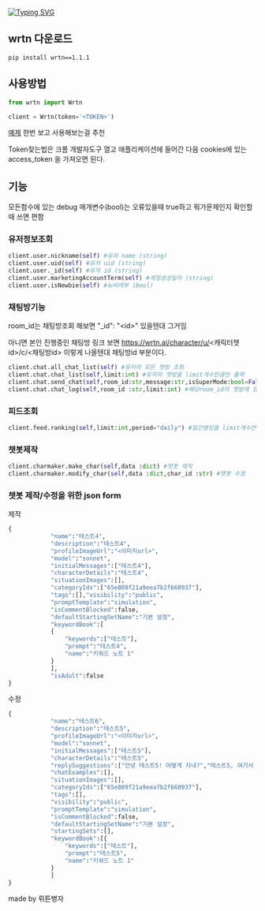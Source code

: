 [![Typing SVG](https://readme-typing-svg.demolab.com?font=Fira+Code&size=29&pause=1000&color=F7583A&center=true&width=435&lines=Unoffical+Wrtn+Api)](https://git.io/typing-svg)
## wrtn 다운로드
```
pip install wrtn==1.1.1
```

## 사용방법
```py
from wrtn import Wrtn

client = Wrtn(token='<TOKEN>')
```
[예제](https://github.com/sickwrtn/unoffical_wrtn_api/tree/main/wrtn/exam) 한번 보고 사용해보는걸 추천

Token찾는법은 크롬 개발자도구 열고 애플리케이션에 들어간 다음 cookies에 있는 access_token 을 가져오면 된다.

## 기능
모든함수에 있는 debug 매개변수(bool)는 오류있을때 true하고 뭐가문제인지 확인할때 쓰면 편함
### 유저정보조회
```py
client.user.nickname(self) #유저 name (string)
client.user.uid(self) #유저 uid (string)
client.user._id(self) #유저 id (string)
client.user.marketingAccountTerm(self) #계정생성일자 (string)
client.user.isNewbie(self) #뉴비여부 (bool)
```
### 채팅방기능
room_id는 채팅방조회 해보면 "_id": "\<id\>" 있을텐대 그거임 

아니면 본인 진행중인 채팅방 링크 보면 https://wrtn.ai/character/u/<캐릭터챗id>/c/<채팅방id> 이렇게 나올텐대 채팅방id 부분이다.
```py
client.chat.all_chat_list(self) #유저의 모든 챗방 조회
client.chat.chat_list(self,limit:int) #유저의 챗방을 limit개수만큼만 출력
client.chat.send_chat(self,room_id:str,message:str,isSuperMode:bool=False) #해당room_id의 챗방에 메시지 보낸 후 답변 출력
client.chat.chat_log(self,room_id :str,limit:int) #해당room_id의 챗방에 있는 채팅내역을 limit개수 만큼 출력
```
### 피드조회
```py
client.feed.ranking(self,limit:int,period="daily") #일간랭킹을 limit개수만큼출력 period는 daily, monthly 있음 (순위순)
```
### 챗봇제작
```py
client.charmaker.make_char(self,data :dict) #챗봇 제작
client.charmaker.modify_char(self,data :dict,char_id :str) #챗봇 수정
```
### 챗봇 제작/수정을 위한 json form
제작
```py
{
            "name":"테스트4",
            "description":"테스트4",
            "profileImageUrl":"<이미지url>",
            "model":"sonnet",
            "initialMessages":["테스트4"],
            "characterDetails":"테스트4",
            "situationImages":[],
            "categoryIds":["65e809f21a9eea7b2f660937"],
            "tags":[],"visibility":"public",
            "promptTemplate":"simulation",
            "isCommentBlocked":false,
            "defaultStartingSetName":"기본 설정",
            "keywordBook":[
            {
                "keywords":["테스트"],
                "prompt":"테스트4",
                "name":"키워드 노트 1"
            }
            ],
            "isAdult":false
}
```
수정
```py
{
            "name":"테스트6",
            "description":"테스트5",
            "profileImageUrl":"<이미지url>",
            "model":"sonnet",
            "initialMessages":["테스트5"],
            "characterDetails":"테스트5",
            "replySuggestions":["안녕 테스트5! 어떻게 지내?","테스트5, 여기서 뭐하고 있었어? 뭔가 재밌는 일이 생겼어?","오, 테스트5! 요즘 어떤 일들이 있었는지 이야기 좀 해줘, 궁금해!"],
            "chatExamples":[],
            "situationImages":[],
            "categoryIds":["65e809f21a9eea7b2f660937"],
            "tags":[],
            "visibility":"public",
            "promptTemplate":"simulation",
            "isCommentBlocked":false,
            "defaultStartingSetName":"기본 설정",
            "startingSets":[],
            "keywordBook":[{
                "keywords":["테스트"],
                "prompt":"테스트5",
                "name":"키워드 노트 1"
            }
            ]
}
```

made by 뤼튼병자
